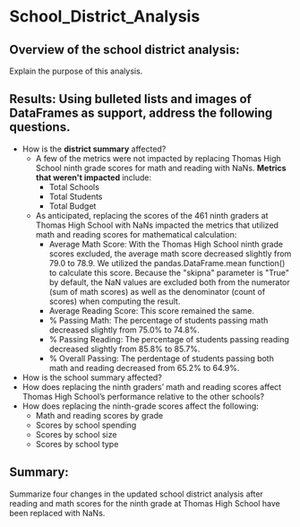 # School_District_Analysis

## Overview of the school district analysis: 
Explain the purpose of this analysis.

## Results: Using bulleted lists and images of DataFrames as support, address the following questions.

- How is the **district summary** affected?
  - A few of the metrics were not impacted by replacing Thomas High School ninth grade scores for math and reading with NaNs. **Metrics that weren't impacted** include: 
    - Total Schools
    - Total Students
    - Total Budget
  - As anticipated, replacing the scores of the 461 ninth graders at Thomas High School with NaNs impacted the metrics that utilized math and reading scores for mathematical calculation: 
    - Average Math Score: With the Thomas High School ninth grade scores excluded, the average math score decreased slightly from 79.0 to 78.9. We utilized the pandas.DataFrame.mean function() to calculate this score. Because the "skipna" parameter is "True" by default, the NaN values are excluded both from the numerator (sum of math scores) as well as the denominator (count of scores) when computing the result.     
    - Average Reading Score: This score remained the same.
    - % Passing Math: The percentage of students passing math decreased slightly from 75.0% to 74.8%.
    - % Passing Reading: The percentage of students passing reading decreased slightly from 85.8% to 85.7%. 
    - % Overall Passing: The perdentage of students passing both math and reading decreased from 65.2% to 64.9%.  
- How is the school summary affected?
- How does replacing the ninth graders’ math and reading scores affect Thomas High School’s performance relative to the other schools?
- How does replacing the ninth-grade scores affect the following:
  - Math and reading scores by grade
  - Scores by school spending
  - Scores by school size
  - Scores by school type

## Summary: 
Summarize four changes in the updated school district analysis after reading and math scores for the ninth grade at Thomas High School have been replaced with NaNs.
